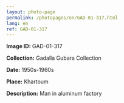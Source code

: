 ```yaml
---
layout: photo-page
permalink: /photopages/en/GAD-01-317.html
lang: en
ref: GAD-01-317
---
```


**Image ID:** GAD-01-317

**Collection:** Gadalla Gubara Collection

**Date:** 1950s-1960s

**Place:** Khartoum

**Description:** Man in aluminum factory
